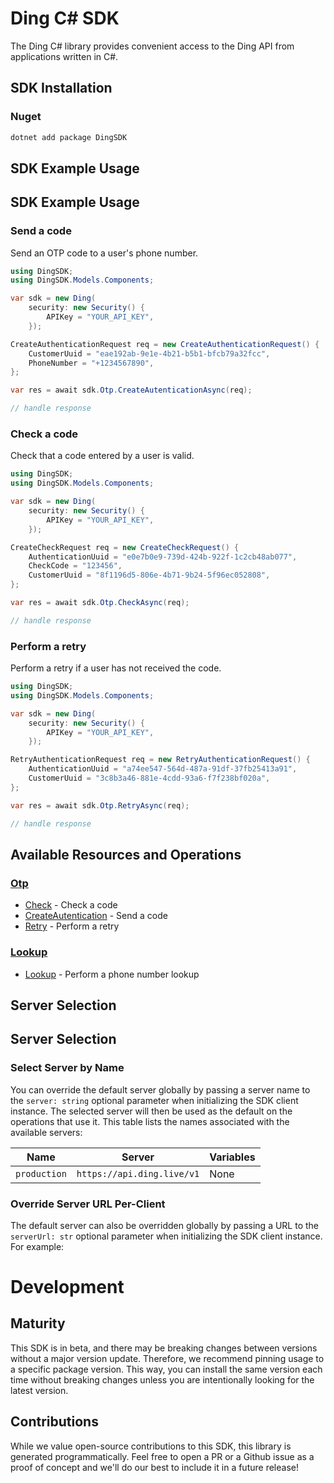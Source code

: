 # Ding C# SDK

The Ding C# library provides convenient access to the Ding API from applications written in C#.

<!-- Start SDK Installation [installation] -->
## SDK Installation

### Nuget

```bash
dotnet add package DingSDK
```
<!-- End SDK Installation [installation] -->

## SDK Example Usage

<!-- Start SDK Example Usage [usage] -->
## SDK Example Usage

### Send a code

Send an OTP code to a user's phone number.


```csharp
using DingSDK;
using DingSDK.Models.Components;

var sdk = new Ding(
    security: new Security() {
        APIKey = "YOUR_API_KEY",
    });

CreateAuthenticationRequest req = new CreateAuthenticationRequest() {
    CustomerUuid = "eae192ab-9e1e-4b21-b5b1-bfcb79a32fcc",
    PhoneNumber = "+1234567890",
};

var res = await sdk.Otp.CreateAutenticationAsync(req);

// handle response
```

### Check a code

Check that a code entered by a user is valid.


```csharp
using DingSDK;
using DingSDK.Models.Components;

var sdk = new Ding(
    security: new Security() {
        APIKey = "YOUR_API_KEY",
    });

CreateCheckRequest req = new CreateCheckRequest() {
    AuthenticationUuid = "e0e7b0e9-739d-424b-922f-1c2cb48ab077",
    CheckCode = "123456",
    CustomerUuid = "8f1196d5-806e-4b71-9b24-5f96ec052808",
};

var res = await sdk.Otp.CheckAsync(req);

// handle response
```

### Perform a retry

Perform a retry if a user has not received the code.


```csharp
using DingSDK;
using DingSDK.Models.Components;

var sdk = new Ding(
    security: new Security() {
        APIKey = "YOUR_API_KEY",
    });

RetryAuthenticationRequest req = new RetryAuthenticationRequest() {
    AuthenticationUuid = "a74ee547-564d-487a-91df-37fb25413a91",
    CustomerUuid = "3c8b3a46-881e-4cdd-93a6-f7f238bf020a",
};

var res = await sdk.Otp.RetryAsync(req);

// handle response
```
<!-- End SDK Example Usage [usage] -->

<!-- Start Available Resources and Operations [operations] -->
## Available Resources and Operations

### [Otp](docs/sdks/otp/README.md)

* [Check](docs/sdks/otp/README.md#check) - Check a code
* [CreateAutentication](docs/sdks/otp/README.md#createautentication) - Send a code
* [Retry](docs/sdks/otp/README.md#retry) - Perform a retry

### [Lookup](docs/sdks/lookup/README.md)

* [Lookup](docs/sdks/lookup/README.md#lookup) - Perform a phone number lookup
<!-- End Available Resources and Operations [operations] -->

<!-- Start Server Selection [server] -->
## Server Selection

## Server Selection

### Select Server by Name

You can override the default server globally by passing a server name to the `server: string` optional parameter when initializing the SDK client instance. The selected server will then be used as the default on the operations that use it. This table lists the names associated with the available servers:

| Name | Server | Variables |
| ----- | ------ | --------- |
| `production` | `https://api.ding.live/v1` | None |



### Override Server URL Per-Client

The default server can also be overridden globally by passing a URL to the `serverUrl: str` optional parameter when initializing the SDK client instance. For example:
<!-- End Server Selection [server] -->

<!-- Placeholder for Future Speakeasy SDK Sections -->

# Development

## Maturity

This SDK is in beta, and there may be breaking changes between versions without a major version update. Therefore, we recommend pinning usage
to a specific package version. This way, you can install the same version each time without breaking changes unless you are intentionally
looking for the latest version.

## Contributions

While we value open-source contributions to this SDK, this library is generated programmatically.
Feel free to open a PR or a Github issue as a proof of concept and we'll do our best to include it in a future release!
